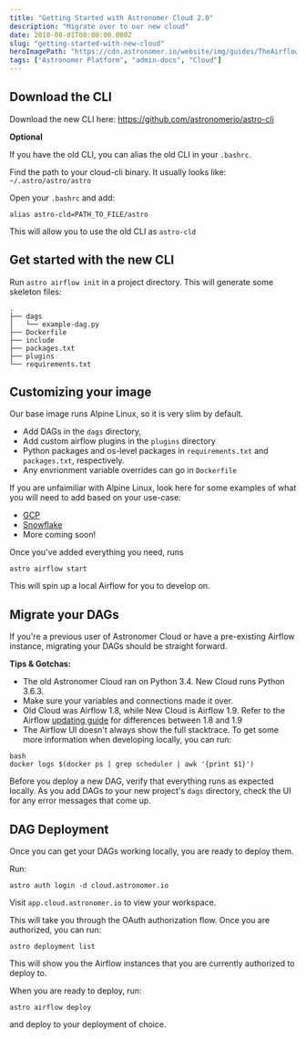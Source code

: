 ```yaml
---
title: "Getting Started with Astronomer Cloud 2.0"
description: "Migrate over to our new cloud"
date: 2018-08-01T00:00:00.000Z
slug: "getting-started-with-new-cloud"
heroImagePath: "https://cdn.astronomer.io/website/img/guides/TheAirflowUI_preview.png"
tags: ["Astronomer Platform", "admin-docs", "Cloud"]
---
```


## Download the CLI

Download the new CLI here:
https://github.com/astronomerio/astro-cli

**Optional**

If you have the old CLI, you can alias the old CLI in your `.bashrc`.

Find the path to your cloud-cli binary. It usually looks like:
`~/.astro/astro/astro`

Open your `.bashrc` and add:

`alias astro-cld=PATH_TO_FILE/astro`

This will allow you to use the old CLI as `astro-cld`

## Get started with the new CLI

Run `astro airflow init` in a project directory. This will generate some skeleton files:

```
.
├── dags
│   └── example-dag.py
├── Dockerfile
├── include
├── packages.txt
├── plugins
└── requirements.txt
```

## Customizing your image
Our base image runs Alpine Linux, so it is very slim by default.


- Add DAGs in the `dags` directory,
- Add custom airflow plugins in the `plugins` directory
- Python packages and os-level packages in `requirements.txt` and `packages.txt`, respectively.
- Any envrionment variable overrides can go in `Dockerfile`

If you are unfaimiliar with Alpine Linux, look here for some examples of what
you will need to add based on your use-case:

- [GCP](https://github.com/astronomerio/airflow-guides/tree/master/example_code/gcp/example_code)
- [Snowflake](https://github.com/astronomerio/airflow-guides/tree/master/example_code/snowflake/example_code)
- More coming soon!

Once you've added everything you need, runs

  `astro airflow start`

This will spin up a local Airflow for you to develop on.

## Migrate your DAGs

If you're a previous user of Astronomer Cloud or have a pre-existing Airflow instance, migrating your DAGs should be straight forward.

__Tips & Gotchas:__
- The old Astronomer Cloud ran on Python 3.4. New Cloud runs Python 3.6.3.
- Make sure your variables and connections made it over.
- Old Cloud was Airflow 1.8, while New Cloud is Airflow 1.9. Refer to the Airflow [updating guide](https://github.com/apache/incubator-airflow/blob/master/UPDATING.md#airflow-19) for differences between 1.8 and 1.9
- The Airflow UI doesn't always show the full stacktrace. To get some more information when developing locally, you can run:

```
bash
docker logs $(docker ps | grep scheduler | awk '{print $1}')
```
Before you deploy a new DAG, verify that everything runs as expected locally.
As you add DAGs to your new project's `dags` directory, check the UI for any error messages that come up.


## DAG Deployment

Once you can get your DAGs working locally, you are ready to deploy them.

Run:

  `astro auth login -d cloud.astronomer.io`

Visit `app.cloud.astronomer.io` to view your workspace.

This will take you through the OAuth authorization flow. Once you are authorized, you can run:

  `astro deployment list`

This will show you the Airflow instances that you are currently authorized to deploy to.

When you are ready to deploy, run:

  `astro airflow deploy`

and deploy to your deployment of choice.
